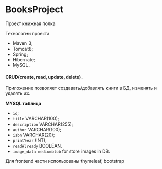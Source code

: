 # BooksProject
Проект книжная полка

Технологии проекта
* Maven 3;
* Tomcat8;
* Spring;
* Hibernate;
* MySQL. 

#### CRUD(create, read, update, delete).
Приложение позволяет создавать/добавлять книги в БД, изменять и удалять их.

**MYSQL таблица**
* `id`;
* `title` VARCHAR(100);
* `description` VARCHAR(255);
* `author` VARCHAR(100);
* `isbn` VARCHAR(20);
* `printYear` (INT);
* `readAlready` BOOLEAN.
* `image_data mediumblob` for store images in DB.

Для frontend части использованы thymeleaf, bootstrap

